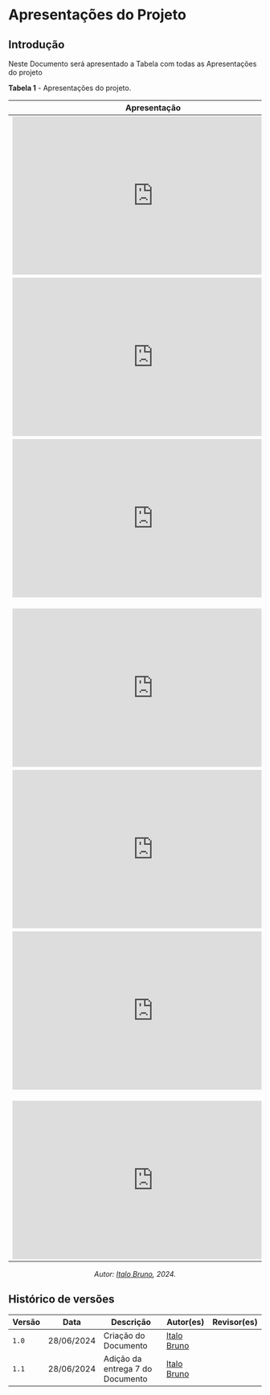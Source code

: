 # Apresentações do Projeto

## Introdução
Neste Documento será apresentado a Tabela com todas as Apresentações do projeto

**Tabela 1** - Apresentações do projeto.

| Apresentação | Etapa | Participantes
| ------------- | ------- | -------------- |
| <iframe width="560" height="315" src="https://www.youtube.com/embed/ZBQkWCX2v4A?si=gFCOR9ZEDTEEttjn" title="YouTube video player" frameborder="0" allow="accelerometer; autoplay; clipboard-write; encrypted-media; gyroscope; picture-in-picture; web-share" referrerpolicy="strict-origin-when-cross-origin" allowfullscreen></iframe> | 1 | [Christian](https://github.com/crstyhs), [Flávio](https://github.com/flavioovatsug), [Harryson](https://github.com/harry-cmartin), [Ian](https://github.com/IanLucca12), [Italo](https://github.com/italobrunom) e [Marcos](https://github.com/Bittarx) |
|<iframe width="560" height="315" src="https://www.youtube.com/embed/2S2Yr7c_a5o?si=Mr4oPtAVjXG9uEZF" title="YouTube video player" frameborder="0" allow="accelerometer; autoplay; clipboard-write; encrypted-media; gyroscope; picture-in-picture; web-share" referrerpolicy="strict-origin-when-cross-origin" allowfullscreen></iframe> | 2 | [Christian](https://github.com/crstyhs), [Flávio](https://github.com/flavioovatsug), [Harryson](https://github.com/harry-cmartin), [Ian](https://github.com/IanLucca12), [Italo](https://github.com/italobrunom) e [Marcos](https://github.com/Bittarx) |
| <iframe width="560" height="315" src="https://www.youtube.com/embed/ukevCT7PVPI?si=MUx36RlqeXXI3JvR" title="YouTube video player" frameborder="0" allow="accelerometer; autoplay; clipboard-write; encrypted-media; gyroscope; picture-in-picture; web-share" referrerpolicy="strict-origin-when-cross-origin" allowfullscreen></iframe></p> | 3 |[Christian](https://github.com/crstyhs), [Flávio](https://github.com/flavioovatsug), [Harryson](https://github.com/harry-cmartin), [Ian](https://github.com/IanLucca12), [Italo](https://github.com/italobrunom) e [Marcos](https://github.com/Bittarx)| 
| <iframe width="560" height="315" src="https://www.youtube.com/embed/wdazJWgrSVo?si=lyy7FtGxuIDwG8_L" title="YouTube video player" frameborder="0" allow="accelerometer; autoplay; clipboard-write; encrypted-media; gyroscope; picture-in-picture; web-share" referrerpolicy="strict-origin-when-cross-origin" allowfullscreen></iframe> | 4 | [Christian](https://github.com/crstyhs), [Flávio](https://github.com/flavioovatsug), [Harryson](https://github.com/harry-cmartin), [Ian](https://github.com/IanLucca12), [Italo](https://github.com/italobrunom) e [Marcos](https://github.com/Bittarx)|
|<iframe width="560" height="315" src="https://www.youtube.com/embed/T45vPdBk8LY?si=UnnrJNF25dVs7ueH" title="YouTube video player" frameborder="0" allow="accelerometer; autoplay; clipboard-write; encrypted-media; gyroscope; picture-in-picture; web-share" referrerpolicy="strict-origin-when-cross-origin" allowfullscreen></iframe> | 5 |[Christian](https://github.com/crstyhs), [Flávio](https://github.com/flavioovatsug), [Harryson](https://github.com/harry-cmartin), [Ian](https://github.com/IanLucca12), [Italo](https://github.com/italobrunom) e [Marcos](https://github.com/Bittarx) |
| <iframe width="560" height="315" src="https://www.youtube.com/embed/KulL9DCxpTI?si=zLyTDXbC4tqRm8Sm" title="YouTube video player" frameborder="0" allow="accelerometer; autoplay; clipboard-write; encrypted-media; gyroscope; picture-in-picture; web-share" referrerpolicy="strict-origin-when-cross-origin" allowfullscreen></iframe></p> | 6 | [Christian](https://github.com/crstyhs), [Flávio](https://github.com/flavioovatsug), [Harryson](https://github.com/harry-cmartin), [Ian](https://github.com/IanLucca12), [Italo](https://github.com/italobrunom) e [Marcos](https://github.com/Bittarx) |
| <iframe width="560" height="315" src="https://www.youtube.com/embed/MmODCvM_jgQ?si=3j6u9d6xijTMJ_d6" title="YouTube video player" frameborder="0" allow="accelerometer; autoplay; clipboard-write; encrypted-media; gyroscope; picture-in-picture; web-share" referrerpolicy="strict-origin-when-cross-origin" allowfullscreen></iframe> | 7 |[Christian](https://github.com/crstyhs), [Flávio](https://github.com/flavioovatsug), [Harryson](https://github.com/harry-cmartin), [Ian](https://github.com/IanLucca12), [Italo](https://github.com/italobrunom) e [Marcos](https://github.com/Bittarx) |

<center>

_Autor: [Italo Bruno](https://github.com/Italobrunom), 2024._

</center>

##  Histórico de versões

| Versão | Data   | Descrição | Autor(es) | Revisor(es)     |
| ------ | ---------- | ---------------- | ------------------ | ----------- |
| `1.0`    | 28/06/2024 | Criação do Documento |[Italo Bruno](https://github.com/italobrunom) |  |
| `1.1`    | 28/06/2024 | Adição da entrega 7 do Documento |[Italo Bruno](https://github.com/italobrunom) |  |


